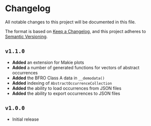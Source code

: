 # Changelog

All notable changes to this project will be documented in this file.

The format is based on [Keep a Changelog](https://keepachangelog.com/en/1.1.0/),
and this project adheres to [Semantic Versioning](https://semver.org/spec/v2.0.0.html).

<!-- Added, Changed, Deprecated, Removed, Fixed -->

## `v1.1.0`

- **Added** an extension for Makie plots
- **Added** a number of generated functions for vectors of abstract occurrences
- **Added** the BFRO Class A data in `__demodata()`
- **Added** indexing of `AbstractOccurrenceCollection`
- **Added** the ability to load occurrences from JSON files
- **Added** the ability to export occurrences to JSON files

## `v1.0.0`

- Initial release

